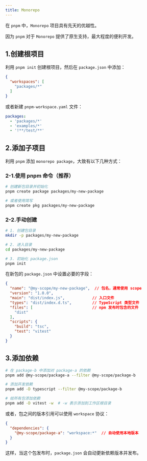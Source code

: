 ```yaml
---
title: Monorepo
---
```


在 `pnpm` 中，`Monorepo` 项目具有先天的优越性。

因为 `pnpm` 对于 `Monorepo` 提供了原生支持，最大程度的便利开发。

## 1.创建根项目

利用 `pnpm init` 创建根项目，然后在 `package.json` 中添加：

```json
{
  "workspaces": [
    "packages/*"
  ]
}
```

或者新建 `pnpm-workspace.yaml` 文件：

```yaml
packages:
  - 'packages/*'
  - 'examples/*'
  - '!**/test/**'
```

## 2.添加子项目

利用 `pnpm` 添加 `monorepo package`，大致有以下几种方式：

### 2-1.使用 pnpm 命令（推荐）

```bash
# 创建新包目录并初始化
pnpm create package packages/my-new-package

# 或者使用简写
pnpm create pkg packages/my-new-package
```

### 2-2.手动创建

```bash
# 1. 创建包目录
mkdir -p packages/my-new-package

# 2. 进入目录
cd packages/my-new-package

# 3. 初始化 package.json
pnpm init
```

在新包的 `package.json` 中设置必要的字段：

```json:packages/my-new-package/package.json
{
  "name": "@my-scope/my-new-package",  // 包名，通常使用 scope
  "version": "1.0.0",
  "main": "dist/index.js",            // 入口文件
  "types": "dist/index.d.ts",         // TypeScript 类型文件
  "files": [                          // npm 发布时包含的文件
    "dist"
  ],
  "scripts": {
    "build": "tsc",
    "test": "vitest"
  }
}
```

## 3.添加依赖

```bash
# 在 package-b 中添加对 package-a 的依赖
pnpm add @my-scope/package-a --filter @my-scope/package-b

# 添加开发依赖
pnpm add -D typescript --filter @my-scope/package-b

# 给所有包添加依赖
pnpm add -D vitest -w  # -w 表示添加到工作区根目录
```

或者，包之间的版本引用可以使用 `workspace` 协议：

```json:packages/package-b/package.json
{
  "dependencies": {
    "@my-scope/package-a": "workspace:*"  // 自动使用本地版本
  }
}
```

这样，当这个包发布时，`package.json` 会自动更新依赖版本并发布。
